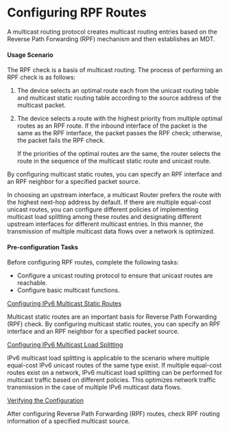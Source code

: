 Configuring RPF Routes
======================

A multicast routing protocol creates multicast routing entries based on the Reverse Path Forwarding (RPF) mechanism and then establishes an MDT.

#### Usage Scenario

The RPF check is a basis of multicast routing. The process of performing an RPF check is as follows:

1. The device selects an optimal route each from the unicast routing table and multicast static routing table according to the source address of the multicast packet.
2. The device selects a route with the highest priority from multiple optimal routes as an RPF route. If the inbound interface of the packet is the same as the RPF interface, the packet passes the RPF check; otherwise, the packet fails the RPF check.
   
   If the priorities of the optimal routes are the same, the router selects the route in the sequence of the multicast static route and unicast route.

By configuring multicast static routes, you can specify an RPF interface and an RPF neighbor for a specified packet source.

In choosing an upstream interface, a multicast Router prefers the route with the highest next-hop address by default. If there are multiple equal-cost unicast routes, you can configure different policies of implementing multicast load splitting among these routes and designating different upstream interfaces for different multicast entries. In this manner, the transmission of multiple multicast data flows over a network is optimized.


#### Pre-configuration Tasks

Before configuring RPF routes, complete the following tasks:

* Configure a unicast routing protocol to ensure that unicast routes are reachable.
* Configure basic multicast functions.


[Configuring IPv6 Multicast Static Routes](../../../../software/nev8r10_vrpv8r16/user/vrp/dc_vrp_multicast_ipv6_cfg_0004.html)

Multicast static routes are an important basis for Reverse Path Forwarding (RPF) check. By configuring multicast static routes, you can specify an RPF interface and an RPF neighbor for a specified packet source.

[Configuring IPv6 Multicast Load Splitting](../../../../software/nev8r10_vrpv8r16/user/vrp/dc_vrp_multicast_ipv6_cfg_0005.html)

IPv6 multicast load splitting is applicable to the scenario where multiple equal-cost IPv6 unicast routes of the same type exist. If multiple equal-cost routes exist on a network, IPv6 multicast load splitting can be performed for multicast traffic based on different policies. This optimizes network traffic transmission in the case of multiple IPv6 multicast data flows.

[Verifying the Configuration](../../../../software/nev8r10_vrpv8r16/user/vrp/dc_vrp_multicast_ipv6_cfg_0006.html)

After configuring Reverse Path Forwarding (RPF) routes, check RPF routing information of a specified multicast source.